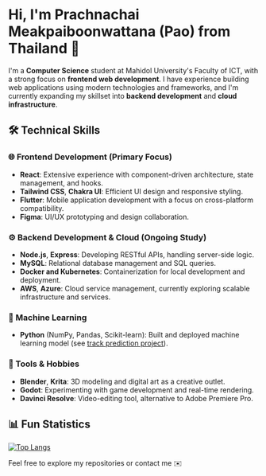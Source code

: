 # Hi, I'm Prachnachai Meakpaiboonwattana (Pao) from Thailand 👋

I'm a **Computer Science** student at Mahidol University's Faculty of ICT, with a strong focus on **frontend web development**. I have experience building web applications using modern technologies and frameworks, and I'm currently expanding my skillset into **backend development** and **cloud infrastructure**.

## 🛠 Technical Skills

### 🌐 Frontend Development (Primary Focus)
- **React**: Extensive experience with component-driven architecture, state management, and hooks.
- **Tailwind CSS**, **Chakra UI**: Efficient UI design and responsive styling.
- **Flutter**: Mobile application development with a focus on cross-platform compatibility.
- **Figma**: UI/UX prototyping and design collaboration.

### ⚙️ Backend Development & Cloud (Ongoing Study)
- **Node.js**, **Express**: Developing RESTful APIs, handling server-side logic.
- **MySQL**: Relational database management and SQL queries.
- **Docker and Kubernetes**: Containerization for local development and deployment.
- **AWS**, **Azure**: Cloud service management, currently exploring scalable infrastructure and services.

### 🤖 Machine Learning
- **Python** (NumPy, Pandas, Scikit-learn): Built and deployed machine learning model (see [track prediction project](https://github.com/pmwatt/muict_trackpred)).

### 🎨 Tools & Hobbies
- **Blender**, **Krita**: 3D modeling and digital art as a creative outlet.
- **Godot**: Experimenting with game development and real-time rendering.
- **Davinci Resolve**: Video-editing tool, alternative to Adobe Premiere Pro.

## 📊 Fun Statistics
[![Top Langs](https://github-readme-stats.vercel.app/api/top-langs/?username=pmwatt&theme=transparent&layout=compact)](https://github.com/anuraghazra/github-readme-stats)

Feel free to explore my repositories or contact me ✉️


<!--
**pmwatt/pmwatt** is a ✨ _special_ ✨ repository because its `README.md` (this file) appears on your GitHub profile.

Here are some ideas to get you started:

- 🔭 I’m currently working on ...
- 🌱 I’m currently learning ...
- 👯 I’m looking to collaborate on ...
- 🤔 I’m looking for help with ...
- 💬 Ask me about ...
- 📫 How to reach me: ...
- 😄 Pronouns: ...
- ⚡ Fun fact: ...
-->
